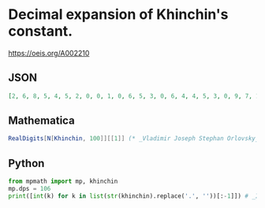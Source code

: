# Decimal expansion of Khinchin's constant\.
https://oeis.org/A002210
## JSON
```JSON
[2, 6, 8, 5, 4, 5, 2, 0, 0, 1, 0, 6, 5, 3, 0, 6, 4, 4, 5, 3, 0, 9, 7, 1, 4, 8, 3, 5, 4, 8, 1, 7, 9, 5, 6, 9, 3, 8, 2, 0, 3, 8, 2, 2, 9, 3, 9, 9, 4, 4, 6, 2, 9, 5, 3, 0, 5, 1, 1, 5, 2, 3, 4, 5, 5, 5, 7, 2, 1, 8, 8, 5, 9, 5, 3, 7, 1, 5, 2, 0, 0, 2, 8, 0, 1, 1, 4, 1, 1, 7, 4, 9, 3, 1, 8, 4, 7, 6, 9, 7, 9, 9, 5, 1, 5]
```
## Mathematica
```Mathematica
RealDigits[N[Khinchin, 100]][[1]] (* _Vladimir Joseph Stephan Orlovsky_, Jun 18 2009 *)
```
## Python
```Python
from mpmath import mp, khinchin
mp.dps = 106
print([int(k) for k in list(str(khinchin).replace('.', ''))[:-1]]) # _Indranil Ghosh_, Jul 08 2017
```
